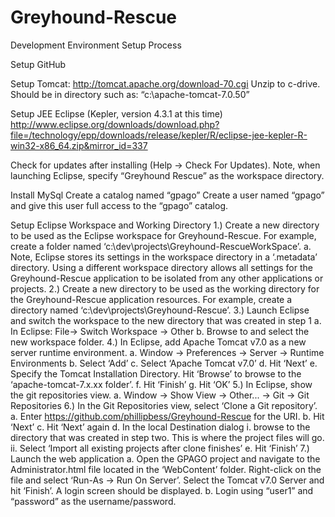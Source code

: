 Greyhound-Rescue
================

Development Environment Setup Process

Setup GitHub

Setup Tomcat:
http://tomcat.apache.org/download-70.cgi
Unzip to c-drive.  Should be in directory such as: “c:\apache-tomcat-7.0.50”

Setup JEE Eclipse (Kepler, version 4.3.1 at this time)
http://www.eclipse.org/downloads/download.php?file=/technology/epp/downloads/release/kepler/R/eclipse-jee-kepler-R-win32-x86_64.zip&mirror_id=337

Check for updates after installing (Help -> Check For Updates).  Note, when launching Eclipse, specify “Greyhound Rescue” as the workspace directory.

Install MySql
Create a catalog named “gpago”
Create a user named “gpago” and give this user full access to the “gpago” catalog.

Setup Eclipse Workspace and Working Directory
1.)	Create a new directory to be used as the Eclipse workspace for Greyhound-Rescue.  For example, create a folder named ‘c:\dev\projects\Greyhound-RescueWorkSpace’.
  a.	Note, Eclipse stores its settings in the workspace directory in a ‘.metadata’ directory. Using a different workspace directory allows all settings for the Greyhound-Rescue application to be isolated from any other applications or projects.
2.)	Create a new directory to be used as the working directory for the Greyhound-Rescue application resources.  For example, create a directory named ‘c:\dev\projects\Greyhound-Rescue’.
3.)	Launch Eclipse and switch the workspace to the new directory that was created in step 1
  a.	In Eclipse: File-> Switch Workspace -> Other
  b.	Browse to and select the new workspace folder.
4.)	In Eclipse, add Apache Tomcat v7.0 as a new server runtime environment.
  a.	Window -> Preferences -> Server -> Runtime Environments
  b.	Select ‘Add’
  c.	Select ‘Apache Tomcat v7.0’
  d.	Hit ‘Next’
  e.	Specify the Tomcat Installation Directory. Hit ‘Browse’ to browse to the ‘apache-tomcat-7.x.xx folder’.
  f.	Hit ‘Finish’
  g.	Hit ‘OK’
5.)	In Eclipse, show the git repositories view.
  a.	Window -> Show View -> Other... -> Git -> Git Repositories
6.)	In the Git Repositories view, select ‘Clone a Git repository’.
  a.	Enter https://github.com/phillipbess/Greyhound-Rescue for the URI.
  b.	Hit ‘Next’
  c.	Hit ‘Next’ again
  d.	In the local Destination dialog
    i.	browse to the directory that was created in step two.  This is where the project files will go.
    ii.	Select ‘Import all existing projects after clone finishes’
  e.	Hit ‘Finish’
7.)	Launch the web application
  a.	Open the GPAGO project and navigate to the Administrator.html file located in the ‘WebContent’ folder. Right-click on the file and select ‘Run-As -> Run On Server’. Select the Tomcat v7.0 Server and hit ‘Finish’. A login screen should be displayed.
  b.	Login using “user1” and “password” as the username/password.
